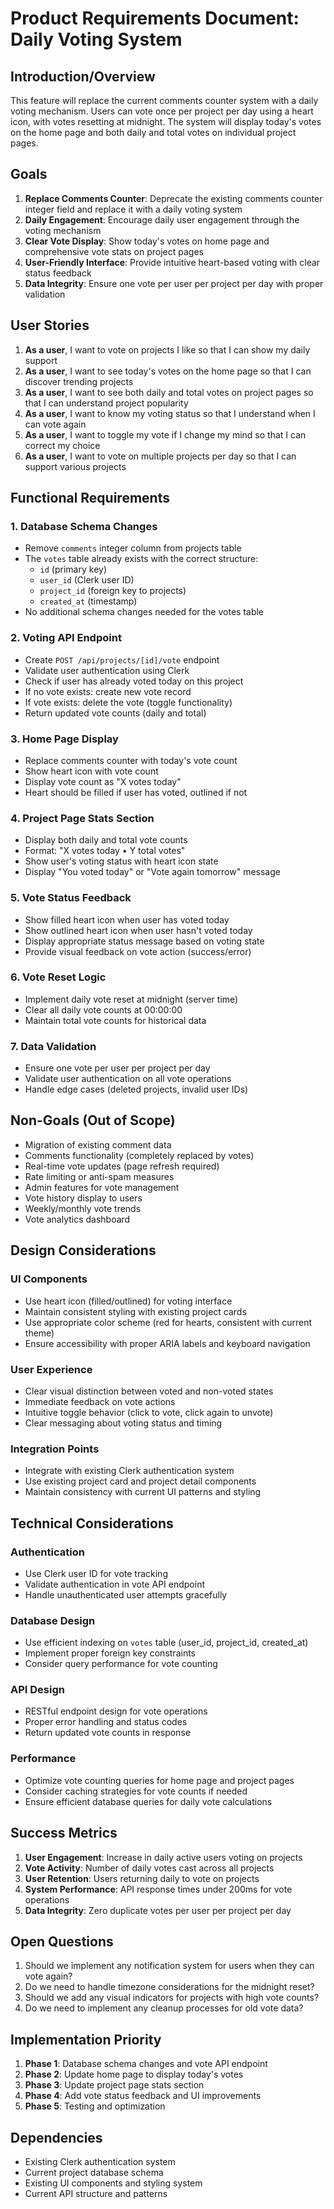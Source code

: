 # Product Requirements Document: Daily Voting System

## Introduction/Overview

This feature will replace the current comments counter system with a daily voting mechanism. Users can vote once per project per day using a heart icon, with votes resetting at midnight. The system will display today's votes on the home page and both daily and total votes on individual project pages.

## Goals

1. **Replace Comments Counter**: Deprecate the existing comments counter integer field and replace it with a daily voting system
2. **Daily Engagement**: Encourage daily user engagement through the voting mechanism
3. **Clear Vote Display**: Show today's votes on home page and comprehensive vote stats on project pages
4. **User-Friendly Interface**: Provide intuitive heart-based voting with clear status feedback
5. **Data Integrity**: Ensure one vote per user per project per day with proper validation

## User Stories

1. **As a user**, I want to vote on projects I like so that I can show my daily support
2. **As a user**, I want to see today's votes on the home page so that I can discover trending projects
3. **As a user**, I want to see both daily and total votes on project pages so that I can understand project popularity
4. **As a user**, I want to know my voting status so that I understand when I can vote again
5. **As a user**, I want to toggle my vote if I change my mind so that I can correct my choice
6. **As a user**, I want to vote on multiple projects per day so that I can support various projects

## Functional Requirements

### 1. Database Schema Changes

- Remove `comments` integer column from projects table
- The `votes` table already exists with the correct structure:
  - `id` (primary key)
  - `user_id` (Clerk user ID)
  - `project_id` (foreign key to projects)
  - `created_at` (timestamp)
- No additional schema changes needed for the votes table

### 2. Voting API Endpoint

- Create `POST /api/projects/[id]/vote` endpoint
- Validate user authentication using Clerk
- Check if user has already voted today on this project
- If no vote exists: create new vote record
- If vote exists: delete the vote (toggle functionality)
- Return updated vote counts (daily and total)

### 3. Home Page Display

- Replace comments counter with today's vote count
- Show heart icon with vote count
- Display vote count as "X votes today"
- Heart should be filled if user has voted, outlined if not

### 4. Project Page Stats Section

- Display both daily and total vote counts
- Format: "X votes today • Y total votes"
- Show user's voting status with heart icon state
- Display "You voted today" or "Vote again tomorrow" message

### 5. Vote Status Feedback

- Show filled heart icon when user has voted today
- Show outlined heart icon when user hasn't voted today
- Display appropriate status message based on voting state
- Provide visual feedback on vote action (success/error)

### 6. Vote Reset Logic

- Implement daily vote reset at midnight (server time)
- Clear all daily vote counts at 00:00:00
- Maintain total vote counts for historical data

### 7. Data Validation

- Ensure one vote per user per project per day
- Validate user authentication on all vote operations
- Handle edge cases (deleted projects, invalid user IDs)

## Non-Goals (Out of Scope)

- Migration of existing comment data
- Comments functionality (completely replaced by votes)
- Real-time vote updates (page refresh required)
- Rate limiting or anti-spam measures
- Admin features for vote management
- Vote history display to users
- Weekly/monthly vote trends
- Vote analytics dashboard

## Design Considerations

### UI Components

- Use heart icon (filled/outlined) for voting interface
- Maintain consistent styling with existing project cards
- Use appropriate color scheme (red for hearts, consistent with current theme)
- Ensure accessibility with proper ARIA labels and keyboard navigation

### User Experience

- Clear visual distinction between voted and non-voted states
- Immediate feedback on vote actions
- Intuitive toggle behavior (click to vote, click again to unvote)
- Clear messaging about voting status and timing

### Integration Points

- Integrate with existing Clerk authentication system
- Use existing project card and project detail components
- Maintain consistency with current UI patterns and styling

## Technical Considerations

### Authentication

- Use Clerk user ID for vote tracking
- Validate authentication in vote API endpoint
- Handle unauthenticated user attempts gracefully

### Database Design

- Use efficient indexing on `votes` table (user_id, project_id, created_at)
- Implement proper foreign key constraints
- Consider query performance for vote counting

### API Design

- RESTful endpoint design for vote operations
- Proper error handling and status codes
- Return updated vote counts in response

### Performance

- Optimize vote counting queries for home page and project pages
- Consider caching strategies for vote counts if needed
- Ensure efficient database queries for daily vote calculations

## Success Metrics

1. **User Engagement**: Increase in daily active users voting on projects
2. **Vote Activity**: Number of daily votes cast across all projects
3. **User Retention**: Users returning daily to vote on projects
4. **System Performance**: API response times under 200ms for vote operations
5. **Data Integrity**: Zero duplicate votes per user per project per day

## Open Questions

1. Should we implement any notification system for users when they can vote again?
2. Do we need to handle timezone considerations for the midnight reset?
3. Should we add any visual indicators for projects with high vote counts?
4. Do we need to implement any cleanup processes for old vote data?

## Implementation Priority

1. **Phase 1**: Database schema changes and vote API endpoint
2. **Phase 2**: Update home page to display today's votes
3. **Phase 3**: Update project page stats section
4. **Phase 4**: Add vote status feedback and UI improvements
5. **Phase 5**: Testing and optimization

## Dependencies

- Existing Clerk authentication system
- Current project database schema
- Existing UI components and styling system
- Current API structure and patterns
